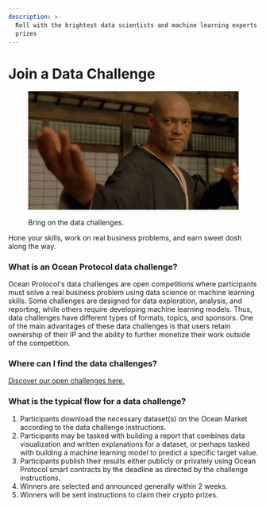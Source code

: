 ```yaml
---
description: >-
  Roll with the brightest data scientists and machine learning experts for
  prizes
---
```


# Join a Data Challenge

<figure><img src="../.gitbook/assets/morpheus-taunting.gif" alt=""><figcaption><p>Bring on the data challenges.</p></figcaption></figure>

Hone your skills, work on real business problems, and earn sweet dosh along the way.

### What is an Ocean Protocol data challenge?

Ocean Protocol's data challenges are open competitions where participants must solve a real business problem using data science or machine learning skills. Some challenges are designed for data exploration, analysis, and reporting, while others require developing machine learning models. Thus, data challenges have different types of formats, topics, and sponsors. One of the main advantages of these data challenges is that users retain ownership of their IP and the ability to further monetize their work outside of the competition.

### Where can I find the data challenges?

[Discover our open challenges here.](https://oceanprotocol.com/challenges)

### What is the typical flow for a data challenge?

1. Participants download the necessary dataset(s) on the Ocean Market according to the data challenge instructions.
2. Participants may be tasked with building a report that combines data visualization and written explanations for a dataset, or perhaps tasked with building a machine learning model to predict a specific target value.
3. Participants publish their results either publicly or privately using Ocean Protocol smart contracts by the deadline as directed by the challenge instructions.
4. Winners are selected and announced generally within 2 weeks.
5. Winners will be sent instructions to claim their crypto prizes.
